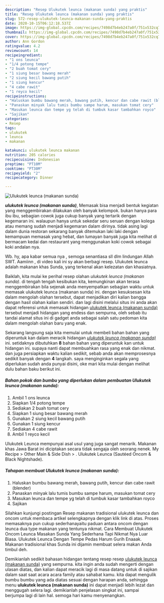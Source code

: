 ```yaml
---
description: "Resep Ulukutek leunca (makanan sunda) yang praktis"
title: "Resep Ulukutek leunca (makanan sunda) yang praktis"
slug: 572-resep-ulukutek-leunca-makanan-sunda-yang-praktis
date: 2020-10-15T06:12:18.537Z
image: https://img-global.cpcdn.com/recipes/7498d7b4eb247a0f/751x532cq70/ulukutek-leunca-makanan-sunda-foto-resep-utama.jpg
thumbnail: https://img-global.cpcdn.com/recipes/7498d7b4eb247a0f/751x532cq70/ulukutek-leunca-makanan-sunda-foto-resep-utama.jpg
cover: https://img-global.cpcdn.com/recipes/7498d7b4eb247a0f/751x532cq70/ulukutek-leunca-makanan-sunda-foto-resep-utama.jpg
author: Ann Gordon
ratingvalue: 4.2
reviewcount: 14
recipeingredient:
- "1 ons leunca"
- "1/4 potong tempe"
- "2 buah tomat cery"
- "1 siung besar bawang merah"
- "2 siung kecil bawang putih"
- "1 siung kencur"
- "4 cabe rawit"
- "1 reyco kecil"
recipeinstructions:
- "Haluskan bumbu bawang merah, bawang putih, kencur dan cabe rawit (blender)"
- "Panaskan minyak lalu tumis bumbu sampe harum, masukan tomat cery"
- "Masukan leunca dan tempe yg telah di tumbuk kasar tambahkan royco"
- "Sajikan"
categories:
- Resep
tags:
- ulukutek
- leunca
- makanan

katakunci: ulukutek leunca makanan 
nutrition: 205 calories
recipecuisine: Indonesian
preptime: "PT10M"
cooktime: "PT30M"
recipeyield: "2"
recipecategory: Dinner

---
```



![Ulukutek leunca (makanan sunda)](https://img-global.cpcdn.com/recipes/7498d7b4eb247a0f/751x532cq70/ulukutek-leunca-makanan-sunda-foto-resep-utama.jpg)

<b><i>ulukutek leunca (makanan sunda)</i></b>, Memasak bisa menjadi bentuk kegiatan yang menggembirakan dilakukan oleh banyak kelompok. bukan hanya para ibu ibu, sebagian cowok juga cukup banyak yang tertarik dengan kegemaran ini. walaupun hanya untuk sekedar seru seruan dengan kolega atau memang sudah menjadi kegemaran dalam dirinya. tidak asing lagi dalam dunia restoran sekarang banyak ditemukan laki laki dengan kemampuan memasak yang hebat, dan lumayan banyak juga kita melihat di bermacam kedai dan restaurant yang menggunakan koki cowok sebagai koki andalan nya.

Wb. hy, apa kabar semua nya , semoga senantiasa sll dlm lindungan Allah SWT. Aamiinn , di video kali ini sy akan berbagi resep. Ulukutek leunca adalah makanan khas Sunda, yang terkenal akan kelezatan dan khasiatnya.

Baiklah, kita mulai ke perihal resep olahan <i>ulukutek leunca (makanan sunda)</i>. di tengah tengah kesibukan kita, kemungkinan akan terasa menggembirakan bila sejenak anda menyempatkan sebagian waktu untuk memasak ulukutek leunca (makanan sunda) ini. dengan kesuksesan kita dalam mengolah olahan tersebut, dapat menjadikan diri kalian bangga dengan hasil olahan kalian sendiri. dan lagi disini melalui situs ini anda akan dapat referensi untuk memasak hidangan <u>ulukutek leunca (makanan sunda)</u> tersebut menjadi hidangan yang endess dan sempurna, oleh sebab itu tandai alamat situs ini di gadget anda sebagai salah satu pedoman kita dalam mengolah olahan baru yang enak.


Sekarang langsung saja kita memulai untuk membeli bahan bahan yang diperuntuk kan dalam meracik hidangan <u><i>ulukutek leunca (makanan sunda)</i></u> ini. setidaknya dibutuhkan <b>8</b> bahan bahan yang diperuntuk kan untuk hidangan ini. supaya nanti dapat membuahkan rasa yang enak dan nikmat. dan juga persiapkan waktu kalian sedikit, sebab anda akan memprosesnya sedikit banyak dengan <b>4</b> langkah. saya menginginkan segala yang diperlukan sudah anda punyai disini, oke mari kita mulai dengan melihat dulu bahan baku berikut ini.

<!--inarticleads1-->

##### Bahan pokok dan bumbu yang diperlukan dalam pembuatan Ulukutek leunca (makanan sunda):

1. Ambil 1 ons leunca
1. Siapkan 1/4 potong tempe
1. Sediakan 2 buah tomat cery
1. Siapkan 1 siung besar bawang merah
1. Gunakan 2 siung kecil bawang putih
1. Gunakan 1 siung kencur
1. Sediakan 4 cabe rawit
1. Ambil 1 reyco kecil


Ulukutek Leunca mempunyai asal usul yang juga sangat menarik. Makanan khas Jawa Barat ini diciptakan secara tidak sengaja oleh seorang nenek. My Recipe‎ &gt; ‎Other Main &amp; Side Dish‎ &gt; ‎. Ulukutek Leunca (Sautéed Oncom &amp; Black Nightshade). 

<!--inarticleads2-->

##### Tahapan membuat Ulukutek leunca (makanan sunda):

1. Haluskan bumbu bawang merah, bawang putih, kencur dan cabe rawit (blender)
1. Panaskan minyak lalu tumis bumbu sampe harum, masukan tomat cery
1. Masukan leunca dan tempe yg telah di tumbuk kasar tambahkan royco
1. Sajikan


Silahkan kunjungi postingan Resep makanan tradisional ulukutek leunca dan oncom untuk membaca artikel selengkapnya dengan klik link di atas. Proses memasaknya pun cukup sederhanayaitu paduan antara oncom dengan leunca dua type makanan yang tentunya nikmat. Cara Membuat Ulukutek Oncom Leunca Masakan Sunda Yang Sederhana Tapi Nikmat Nya Luar Biasa. Ulukutek Leunca Dengan Tempe Pedas Harum Gurih Enaaak. Makanan tradisional khas Sunda ini dijamin membuat selera makan Anda timbul deh. 

Demikianlah sedikit bahasan hidangan tentang resep resep <u>ulukutek leunca (makanan sunda)</u> yang sempurna. kita ingin anda sudah mengerti dengan ulasan diatas, dan kalian dapat meracik lagi di masa datang untuk di sajikan dalam saat saat acara acara family atau sahabat kamu. kita dapat mengulik bumbu bumbu yang ada diatas sesuai dengan harapan anda, sehingga menu <b>ulukutek leunca (makanan sunda)</b> ini dapat menjadi lebih lezat dan menggugah selera lagi. demikianlah penjelasan singkat ini, sampai berjumpa lagi di lain hal. semoga hari kamu menyenangkan.
